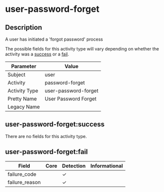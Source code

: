 user-password-forget
====================

Description
-----------
A user has initiated a 'forgot password' process

The possible fields for this activity type will vary depending on whether the activity was a [success](#user-password-forgetsuccess) or a [fail](#user-password-forgetfail).

| Parameter     | Value                |
| ------------- | -------------------- |
| Subject       | user                 |
| Activity      | password-forget      |
| Activity Type | user-password-forget |
| Pretty Name   | User Password Forget |
| Legacy Name   |                      |

user-password-forget:success
----------------------------

There are no fields for this activity type.


user-password-forget:fail
-------------------------

| Field          | Core | Detection | Informational |
| -------------- | ---- | --------- | ------------- |
| failure_code   |      | &#10003;  |               |
| failure_reason |      | &#10003;  |               |